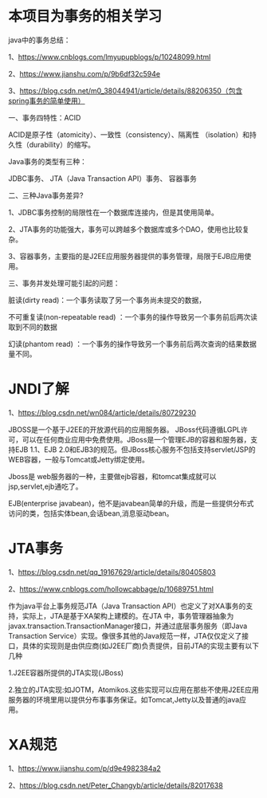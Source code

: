 # 本项目为事务的相关学习

java中的事务总结：

1、https://www.cnblogs.com/lmyupupblogs/p/10248099.html

2、https://www.jianshu.com/p/9b6df32c594e

3、https://blog.csdn.net/m0_38044941/article/details/88206350（包含spring事务的简单使用）

一、事务四特性：ACID

ACID是原子性（atomicity）、一致性（consistency）、隔离性 （isolation）和持久性（durability）的缩写。

Java事务的类型有三种：

JDBC事务、 JTA（Java Transaction API）事务、 容器事务

二、三种Java事务差异?

1、JDBC事务控制的局限性在一个数据库连接内，但是其使用简单。

2、JTA事务的功能强大，事务可以跨越多个数据库或多个DAO，使用也比较复杂。

3、容器事务，主要指的是J2EE应用服务器提供的事务管理，局限于EJB应用使用。

三、事务并发处理可能引起的问题：

脏读(dirty read)：一个事务读取了另一个事务尚未提交的数据，

不可重复读(non-repeatable read) ：一个事务的操作导致另一个事务前后两次读取到不同的数据

幻读(phantom read) ：一个事务的操作导致另一个事务前后两次查询的结果数据量不同。

# JNDI了解

1、https://blog.csdn.net/wn084/article/details/80729230

JBOSS是一个基于J2EE的开放源代码的应用服务器。 JBoss代码遵循LGPL许可，可以在任何商业应用中免费使用。JBoss是一个管理EJB的容器和服务器，支持EJB 1.1、EJB 2.0和EJB3的规范。但JBoss核心服务不包括支持servlet/JSP的WEB容器，一般与Tomcat或Jetty绑定使用。

Jboss是 web服务器的一种，主要做ejb容器，和tomcat集成就可以jsp,servlet,ejb通吃了。

 EJB(enterprise javabean)，他不是javabean简单的升级，而是一些提供分布式访问的类，包括实体bean,会话bean,消息驱动bean。
 
 # JTA事务
 
1、https://blog.csdn.net/qq_19167629/article/details/80405803

2、https://www.cnblogs.com/hollowcabbage/p/10689751.html

作为java平台上事务规范JTA（Java Transaction API）也定义了对XA事务的支持，实际上，JTA是基于XA架构上建模的。在JTA 中，事务管理器抽象为javax.transaction.TransactionManager接口，并通过底层事务服务（即Java Transaction Service）实现。像很多其他的Java规范一样，JTA仅仅定义了接口，具体的实现则是由供应商(如J2EE厂商)负责提供，目前JTA的实现主要有以下几种

1.J2EE容器所提供的JTA实现(JBoss)

2.独立的JTA实现:如JOTM，Atomikos.这些实现可以应用在那些不使用J2EE应用服务器的环境里用以提供分布事事务保证。如Tomcat,Jetty以及普通的java应用。

# XA规范

1、https://www.jianshu.com/p/d9e4982384a2

2、https://blog.csdn.net/Peter_Changyb/article/details/82017638



